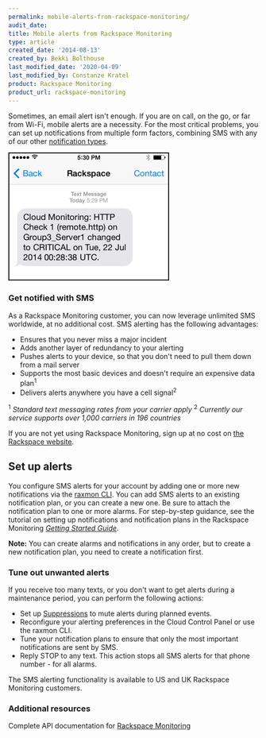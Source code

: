 ```yaml
---
permalink: mobile-alerts-from-rackspace-monitoring/
audit_date:
title: Mobile alerts from Rackspace Monitoring
type: article
created_date: '2014-08-13'
created_by: Bekki Bolthouse
last_modified_date: '2020-04-09'
last_modified_by: Constanze Kratel
product: Rackspace Monitoring
product_url: rackspace-monitoring
---
```


Sometimes, an email alert isn't enough. If you are on call, on the go, or far from Wi-Fi, mobile alerts are a necessity. For the most critical problems, you can set up notifications from multiple form factors, combining SMS with any of our other [notification types](https://support.rackspace.com/how-to/rackspace-monitoring-checks-and-alarms/).

<img src="CMSMS1.png" alt="" width="320" height="254" border="2" />

### Get notified with SMS

As a Rackspace Monitoring customer, you can now leverage unlimited SMS worldwide, at no additional cost. SMS alerting has the following advantages:

- Ensures that you never miss a major incident
- Adds another layer of redundancy to your alerting
- Pushes alerts to your device, so that you don't need to pull them down from a mail server
- Supports the most basic devices and doesn't require an expensive data plan<sup>1</sup>
- Delivers alerts anywhere you have a cell signal<sup>2</sup>

<sup>1</sup> *Standard text messaging rates from your carrier apply*
<sup>2</sup> *Currently our service supports over 1,000 carriers in 196 countries*

If you are not yet using Rackspace Monitoring, sign up at no cost on [the Rackspace website](https://cart.rackspace.com/cloud/?cp_id=cloud_monitoring).

## Set up alerts

You configure SMS alerts for your account by adding one or more new notifications via the [raxmon CLI](/how-to/getting-started-with-rackspace-monitoring-cli). You can add SMS alerts to an existing notification plan, or you can create a new one. Be sure to attach the notification plan to one or more alarms. For step-by-step guidance, see the tutorial on setting up notifications and notification plans in the Rackspace Monitoring [_Getting Started Guide_](https://developer.rackspace.com/docs/rackspace-monitoring/v1/developer-guide/#document-api-operations/notifications-operations).

**Note:** You can create alarms and notifications in any order, but to create a new notification plan, you need to create a notification first.

### Tune out unwanted alerts

If you receive too many texts, or you don't want to get alerts during a maintenance period, you can perform the following actions:

- Set up [Suppressions](https://www.rackspace.com/blog/mute-cloud-monitoring-notifications-with-suppressions/) to mute alerts during planned events.
- Reconfigure your alerting preferences in the Cloud Control Panel or use the raxmon CLI.
- Tune your notification plans to ensure that only the most important notifications are sent by SMS.
- Reply STOP to any text. This action stops all SMS alerts for that phone number - for all alarms.

The SMS alerting functionality is available to US and UK Rackspace Monitoring customers.

### Additional resources

Complete API documentation for [Rackspace Monitoring](https://developer.rackspace.com/docs/rackspace-monitoring/v1/developer-guide/#document-developer-guide)
